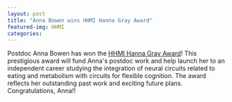 ```yaml
---
layout: post
title: "Anna Bowen wins HHMI Hanna Gray Award"
featured-img: HHMI
categories:
---
```


Postdoc Anna Bowen has won the <a href="https://www.hhmi.org/programs/hanna-h-gray-fellows-program/">HHMI Hanna Gray Award</a>! This prestigious award will fund Anna's postdoc work and help launch her to an independent career studying the integration of neural circuits related to eating and metabolism with circuits for flexible cognition. The award reflects her outstanding past work and exciting future plans. Congratulations, Anna!!

